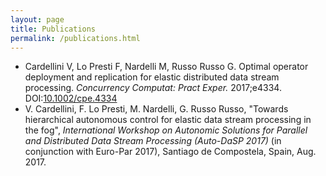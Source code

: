 ```yaml
---
layout: page
title: Publications
permalink: /publications.html
---
```


- Cardellini V, Lo Presti F, Nardelli M, Russo Russo G. Optimal operator deployment and replication for elastic distributed data stream processing. *Concurrency Computat: Pract Exper.* 2017;e4334. DOI:[10.1002/cpe.4334](https://doi.org/10.1002/cpe.4334)
- V. Cardellini, F. Lo Presti, M. Nardelli, G. Russo Russo, "Towards hierarchical autonomous control for elastic data stream processing in the fog", *International Workshop on Autonomic Solutions for Parallel and Distributed Data Stream Processing (Auto-DaSP 2017)* (in conjunction with Euro-Par 2017), Santiago de Compostela, Spain, Aug. 2017. 

